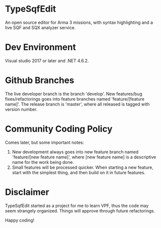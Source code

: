 # TypeSqfEdit
An open source editor for Arma 3 missions, with syntax highlighting and a live SQF and SQX analyzer service.

# Dev Environment
Visual studio 2017 or later and .NET 4.6.2.

# Github Branches
The live developer branch is the branch 'develop'.
New features/bug fixes/refactorings goes into feature branches named 'feature/[feature name]'.
The release branch is 'master', where all released is tagged with version number.

# Community Coding Policy
Comes later, but some important notes:

1. New development always goes into new feature branch named 'feature/[new feature name]', where [new feature name] is a descriptive name for the work being done.
2. Small features will be processed quicker. When starting a new feature, start with the simplest thing, and then build on it in future features.

# Disclaimer
TypeSqfEdit started as a project for me to learn VPF, thus the code may seem strangely organized. Things will approve through future refactorings.

Happy coding!